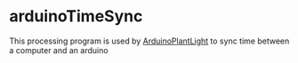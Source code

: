 # arduinoTimeSync

This processing program is used by [ArduinoPlantLight](https://github.com/veryheavypickle/ArduinoPlantLight) to sync time between a computer and an arduino